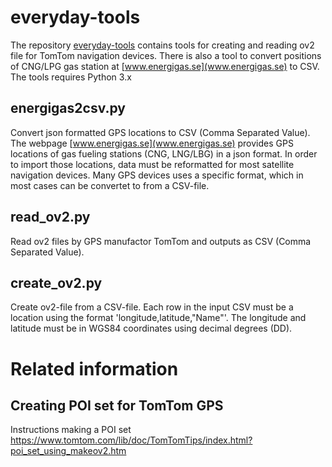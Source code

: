 # everyday-tools
The repository [everyday-tools](https://github.com/chella2/everyday-tools) contains tools for creating and reading ov2 file for TomTom navigation devices. There is also a tool to convert positions of CNG/LPG gas station at [www.energigas.se](www.energigas.se) to CSV. The tools requires Python 3.x



## energigas2csv.py
Convert json formatted GPS locations to CSV (Comma Separated Value). The webpage [www.energigas.se](www.energigas.se) provides GPS locations of gas fueling stations (CNG, LNG/LBG) in a json format. In order to import those locations, data must be reformatted for most satellite navigation devices. Many GPS devices uses a specific format, which in most cases can be convertet to from a CSV-file.



## read_ov2.py
Read ov2 files by GPS manufactor TomTom and outputs as CSV (Comma Separated Value).



## create_ov2.py
Create ov2-file from a CSV-file. Each row in the input CSV must be a location using the format 'longitude,latitude,"Name"'. The longitude and latitude must be in WGS84 coordinates using decimal degrees (DD).



# Related information

## Creating POI set for TomTom GPS
Instructions making a POI set https://www.tomtom.com/lib/doc/TomTomTips/index.html?poi_set_using_makeov2.htm
